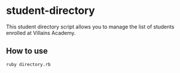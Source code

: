 # student-directory #

This student directory script allows you to manage the list of students
enrolled at Villains Academy.

## How to use ##
```shell
ruby directory.rb
```